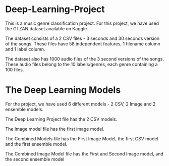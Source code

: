 # Deep-Learning-Project

This is a music genre classification project. For this project, we have used the GTZAN dataset available on Kaggle.

The dataset consists of a 2 CSV files - 3 seconds and 30 seconds version of the songs. These files have 58 independent features, 1 filename column and 1 label column.

The dataset also has 1000 audio files of the 3 second versions of the songs. These audio files belong to the 10 labels/genres, each genre containing a 100 files.

# The Deep Learning Models

For the project, we have used 6 different models - 2 CSV, 2 Image and 2 ensemble models.

The Deep Learning Project file has the 2 CSV models.

The Image model file has the first image model.

The Combined Models file has the First Image Model, the first CSV model and the first ensemble model.

The Combined Image Model file has the First and Second Image model, and the second ensemble model
